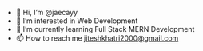 - 👋 Hi, I’m @jaecayy
- 👀 I’m interested in Web Development
- 🌱 I’m currently learning Full Stack MERN Development
- 📫 How to reach me jiteshkhatri2000@gmail.com

<!---
jaecayy/jaecayy is a ✨ special ✨ repository because its `README.md` (this file) appears on your GitHub profile.
You can click the Preview link to take a look at your changes.
--->
